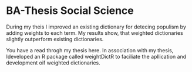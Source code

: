 # BA-Thesis Social Science
During my theis I improved an existing dictionary for detecing populism by adding weights to each term. 
My results show, that weighted dictionaries slightly outperform existing dictionaries.

You have a read throgh my thesis here.
In association with my thesis, Ideveloped an R package called weightDictR to faciliate the apllication and development oif weighted dictionaries.
